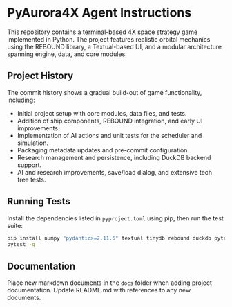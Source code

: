 # PyAurora4X Agent Instructions

This repository contains a terminal-based 4X space strategy game implemented in Python. The project features realistic orbital mechanics using the REBOUND library, a Textual-based UI, and a modular architecture spanning engine, data, and core modules.

## Project History
The commit history shows a gradual build-out of game functionality, including:
- Initial project setup with core modules, data files, and tests.
- Addition of ship components, REBOUND integration, and early UI improvements.
- Implementation of AI actions and unit tests for the scheduler and simulation.
- Packaging metadata updates and pre-commit configuration.
- Research management and persistence, including DuckDB backend support.
- AI and research improvements, save/load dialog, and extensive tech tree tests.

## Running Tests
Install the dependencies listed in `pyproject.toml` using pip, then run the test
suite:

```bash
pip install numpy "pydantic>=2.11.5" textual tinydb rebound duckdb pytest
pytest -q
```

## Documentation
Place new markdown documents in the `docs` folder when adding project documentation.
Update README.md with references to any new documents.
